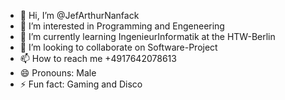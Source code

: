 - 👋 Hi, I’m @JefArthurNanfack
- 👀 I’m interested in Programming and Engeneering
- 🌱 I’m currently learning IngenieurInformatik at the HTW-Berlin 
- 💞️ I’m looking to collaborate on Software-Project
- 📫 How to reach me +4917642078613
- 😄 Pronouns: Male
- ⚡ Fun fact: Gaming and Disco

<!---
JefArthurNanfack/JefArthurNanfack is a ✨ special ✨ repository because its `README.md` (this file) appears on your GitHub profile.
You can click the Preview link to take a look at your changes.
--->
